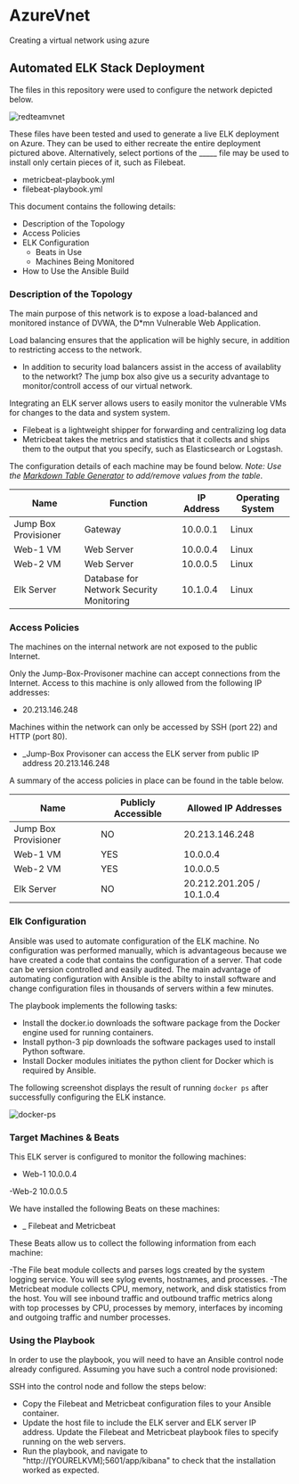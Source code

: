 # AzureVnet
Creating a virtual network using azure
## Automated ELK Stack Deployment

The files in this repository were used to configure the network depicted below.

![redteamvnet](https://user-images.githubusercontent.com/98893750/169672466-600cccff-0708-489d-ba3c-85707af4c33c.jpg)


These files have been tested and used to generate a live ELK deployment on Azure. They can be used to either recreate the entire deployment pictured above. Alternatively, select portions of the _____ file may be used to install only certain pieces of it, such as Filebeat.

  - metricbeat-playbook.yml
  - filebeat-playbook.yml

This document contains the following details:
- Description of the Topology
- Access Policies
- ELK Configuration
  - Beats in Use
  - Machines Being Monitored
- How to Use the Ansible Build


### Description of the Topology

The main purpose of this network is to expose a load-balanced and monitored instance of DVWA, the D*mn Vulnerable Web Application.

Load balancing ensures that the application will be highly secure, in addition to restricting access to the network.
- In addition to security load balancers assist in the access of availablity to the networkt? The jump box also give us a security advantage to monitor/controll access of our virtual network.

Integrating an ELK server allows users to easily monitor the vulnerable VMs for changes to the data and system system.
- Filebeat is a lightweight shipper for forwarding and centralizing log data
- Metricbeat takes the metrics and statistics that it collects and ships them to the output that you specify, such as Elasticsearch or Logstash.

The configuration details of each machine may be found below.
_Note: Use the [Markdown Table Generator](http://www.tablesgenerator.com/markdown_tables) to add/remove values from the table_.

| Name                 | Function | IP Address | Operating System |
|----------------------|----------|------------|------------------|
| Jump Box Provisioner | Gateway  | 10.0.0.1   | Linux            |
| Web-1 VM             | Web Server  | 10.0.0.4   | Linux            |
| Web-2 VM             | Web Server  | 10.0.0.5   | Linux            |
| Elk Server           | Database for Network Security Monitoring  | 10.1.0.4   | Linux            |

### Access Policies

The machines on the internal network are not exposed to the public Internet. 

Only the Jump-Box-Provisoner machine can accept connections from the Internet. Access to this machine is only allowed from the following IP addresses:
- 20.213.146.248

Machines within the network can only be accessed by SSH (port 22) and HTTP (port 80).
- _Jump-Box Provisoner can access the ELK server from public IP address 20.213.146.248 

A summary of the access policies in place can be found in the table below.

| Name                 | Publicly Accessible | Allowed IP Addresses      |
|----------------------|---------------------|---------------------------|
| Jump Box Provisioner |          NO         |       20.213.146.248      |
| Web-1 VM             |         YES         |          10.0.0.4         |
| Web-2 VM             |         YES         |          10.0.0.5         |
| Elk Server           |          NO         | 20.212.201.205 / 10.1.0.4 |


### Elk Configuration

Ansible was used to automate configuration of the ELK machine. No configuration was performed manually, which is advantageous because we have
created a code that contains the configuration of a server. That code can be version controlled and easily audited. The main advantage
of automating configuration with Ansible is the abilty to install software and change configuration files in thousands of servers
within a few minutes.

The playbook implements the following tasks:

- Install the docker.io downloads the software package from the Docker engine used for running containers.
- Install python-3 pip downloads the software packages used to install Python software.
- Install Docker modules initiates the python client for Docker which is required by Ansible.

The following screenshot displays the result of running `docker ps` after successfully configuring the ELK instance.

![docker-ps](https://user-images.githubusercontent.com/98893750/169672480-b6adaebd-daef-4cc9-bf03-72b75f7748e7.jpg)

### Target Machines & Beats
This ELK server is configured to monitor the following machines:
- Web-1 10.0.0.4

-Web-2  10.0.0.5

We have installed the following Beats on these machines:
- _ Filebeat and Metricbeat

These Beats allow us to collect the following information from each machine:

-The File beat module collects and parses logs created by the system logging service. You will see sylog events, hostnames, and processes.
-The Metricbeat module collects CPU, memory, network, and disk statistics from the host. You will see inbound traffic and outbound traffic metrics 
along with top processes by CPU, processes by memory, interfaces by incoming and outgoing traffic and number processes.

### Using the Playbook

In order to use the playbook, you will need to have an Ansible control node already configured. Assuming you have such a control node provisioned: 

SSH into the control node and follow the steps below:
- Copy the Filebeat and Metricbeat configuration files to your Ansible container.
- Update the host file to include the ELK server and ELK server IP address. Update the Filebeat and Metricbeat playbook files 
to specify running on the web servers.
- Run the playbook, and navigate to "http://[YOURELKVM];5601/app/kibana" to check that the installation worked as expected.
